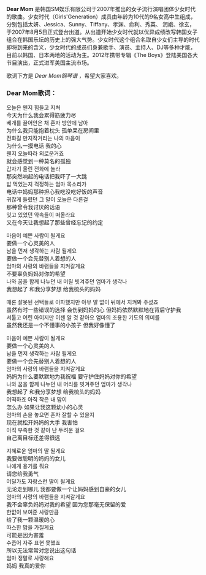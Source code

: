 

**Dear Mom**
是韩国SM娱乐有限公司于2007年推出的女子流行演唱团体少女时代的歌曲。少女时代（Girls'Generation）成员由年龄为10代的9名女高中生组成，分别包括太妍、Jessica、Sunny、Tiffany、孝渊、俞利、秀英、
润娥、徐玄，于2007年8月5日正式登台出道。从出道开始少女时代就以优异成绩改写韩国女子组合在韩国乐坛的历史上的强大气势。少女时代这个组合名取自少女们主导的时代即将到来的含义，少女时代的成员们身兼歌手、演员、主持人、DJ等多种才能，目前以韩国、日本两地的活动为主。2012年携带专辑《The
Boys》登陆美国各大节目演出，正式进军美国主流市场。

  
歌词下方是 _Dear Mom钢琴谱_ ，希望大家喜欢。

### Dear Mom歌词：

오늘은 왠지 힘들고 지쳐  
今天为什么我会累得筋疲力尽  
베개를 끌어안은 채 혼자 방안에 남아  
为什么我只能抱着枕头 孤单呆在房间里  
전화길 만지작거리는 나의 마음이  
为什么一摸电话 我的心  
웬지 오늘따라 외로운거죠  
就会感觉到一种莫名的孤独  
갑자기 울린 전화에 놀라  
那突然响起的电话把我吓了一大跳  
밥 먹었는지 걱정하는 엄마 목소리가  
电话中妈妈那种担心我吃没吃好饭的声音  
귀찮게 들렸던 그 말이 오늘은 다른걸  
那种曾令我讨厌的话语  
잊고 있었던 약속들이 떠올라요  
又在今天让我想起了那些曾经忘记的约定

마음이 예쁜 사람이 될게요  
要做一个心灵美的人  
남을 먼저 생각하는 사람 될게요  
要做一个会先替别人着想的人  
엄마의 사랑의 바램들을 지켜갈게요  
不要辜负妈妈对你的希望  
나와 꿈을 함께 나누던 내 머릴 빗겨주던 엄마가 생각나  
我想起了 和我分享梦想 给我梳头的妈妈

때론 잘못된 선택들로 아파했지만 아무 말 없이 뒤에서 지켜봐 주셨죠  
虽然有时一些错误的选择 会伤到妈妈的心 但妈妈依然默默地在背后守护我  
서툴고 어린 아이지만 이젠 알 것 같아요 엄마의 조용한 기도의 의미를  
虽然我还是一个不懂事的小孩子 但我好像懂了

마음이 예쁜 사람이 될게요  
要做一个心灵美的人  
남을 먼저 생각하는 사람 될게요  
要做一个会先替别人着想的人  
엄마의 사랑의 바램들을 지켜갈게요  
妈妈为什么要默默地为我祝福 要守护住妈妈对你的希望  
나와 꿈을 함께 나누던 내 머리를 빗겨주던 엄마가 생각나  
我想起了 和我分享梦想 给我梳头的妈妈  
어떡하죠 아직 작은 내 맘이  
怎么办 如果让我这颗幼小的心灵  
엄마의 손을 놓으면 혼자 잘할 수 있을지  
现在就松开妈妈的大手 我害怕  
아직 부족한 것 같아 난 두려운 걸요  
自己离目标还差得很远

지혜로운 엄마의 딸 될게요  
我要做聪明的妈妈的女儿  
나에게 용기를 줘요  
请您给我勇气  
어딜가도 자랑스런 딸이 될게요  
无论走到哪儿 我都要做一个让妈妈感到自豪的女儿  
엄마의 사랑의 바램들을 지켜갈게요  
我不会辜负妈妈对我的希望 因为您那毫无保留的爱  
한없이 보여준 사랑만큼  
给了我一颗温暖的心  
따스한 맘을 가질게요  
可能是因为害羞  
수줍어 자주 표현 못했죠  
所以无法常常对您说出这句话  
엄마 정말로 사랑해요  
妈妈 我真的爱你


